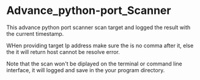# Advance_python-port_Scanner
This advance python port scanner scan target and logged the result with the current timestamp.

WHen providing target Ip address make sure the is no comma after it, else the it will return 
host cannot be resolve error.

Note that the scan won't be diplayed on the terminal or command line interface, it will logged 
and save in the your program directory.
